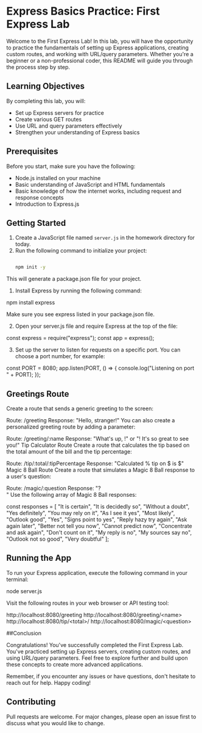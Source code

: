 # Express Basics Practice: First Express Lab

Welcome to the First Express Lab! In this lab, you will have the opportunity to practice the fundamentals of setting up Express applications, creating custom routes, and working with URL/query parameters. Whether you're a beginner or a non-professional coder, this README will guide you through the process step by step.

## Learning Objectives

By completing this lab, you will:

- Set up Express servers for practice
- Create various GET routes
- Use URL and query parameters effectively
- Strengthen your understanding of Express basics

## Prerequisites

Before you start, make sure you have the following:

- Node.js installed on your machine
- Basic understanding of JavaScript and HTML fundamentals
- Basic knowledge of how the internet works, including request and response concepts
- Introduction to Express.js

## Getting Started

1. Create a JavaScript file named `server.js` in the homework directory for today.
2. Run the following command to initialize your project:
   ```bash
   
   npm init -y

This will generate a package.json file for your project.


1. Install Express by running the following command:

npm install express

Make sure you see express listed in your package.json file.

2. Open your server.js file and require Express at the top of the file:

const express = require("express");
const app = express();

3. Set up the server to listen for requests on a specific port. You can choose a port number, for example:

const PORT = 8080;
app.listen(PORT, () => {
  console.log("Listening on port " + PORT);
});

## Greetings Route

Create a route that sends a generic greeting to the screen:

Route: /greeting
Response: "Hello, stranger!"
You can also create a personalized greeting route by adding a parameter:

Route: /greeting/:name
Response: "What's up, <name>!" or "<name>! It's so great to see you!"
Tip Calculator Route
Create a route that calculates the tip based on the total amount of the bill and the tip percentage:

Route: /tip/:total/:tipPercentage
Response: "Calculated <tipPercentage>% tip on $<total> is $<calculatedTip>"
Magic 8 Ball Route
Create a route that simulates a Magic 8 Ball response to a user's question:

Route: /magic/:question
Response: "<question>?<br><randomMagicResponse>"
Use the following array of Magic 8 Ball responses:

const responses = [
  "It is certain", "It is decidedly so", "Without a doubt", "Yes definitely",
  "You may rely on it", "As I see it yes", "Most likely", "Outlook good",
  "Yes", "Signs point to yes", "Reply hazy try again", "Ask again later",
  "Better not tell you now", "Cannot predict now", "Concentrate and ask again",
  "Don't count on it", "My reply is no", "My sources say no",
  "Outlook not so good", "Very doubtful"
];


## Running the App

To run your Express application, execute the following command in your terminal:

node server.js

Visit the following routes in your web browser or API testing tool:

http://localhost:8080/greeting
http://localhost:8080/greeting/\<name>
http://localhost:8080/tip/\<total>/<tipPercentage>
http://localhost:8080/magic/\<question>




##Conclusion

Congratulations! You've successfully completed the First Express Lab. You've practiced setting up Express servers, creating custom routes, and using URL/query parameters. Feel free to explore further and build upon these concepts to create more advanced applications.

Remember, if you encounter any issues or have questions, don't hesitate to reach out for help. Happy coding!

## Contributing

Pull requests are welcome. For major changes, please open an issue first
to discuss what you would like to change.

